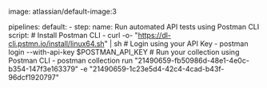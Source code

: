 image: atlassian/default-image:3

pipelines:
  default:
    - step:
        name: Run automated API tests using Postman CLI
        script:
          # Install Postman CLI
          - curl -o- "https://dl-cli.pstmn.io/install/linux64.sh" | sh
          # Login using your API Key
          - postman login --with-api-key $POSTMAN_API_KEY
          # Run your collection using Postman CLI
          - postman collection run "21490659-fb50986d-48e1-4e0c-b354-147f3e163379" -e "21490659-1c23e5d4-42c4-4cad-b43f-96dcf1920797"
